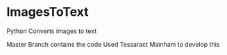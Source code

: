# ImagesToText
Python Converts images to text


Master Branch contains the code 
Used Tessaract Mainham to develop this
